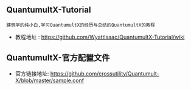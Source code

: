 ## QuantumultX-Tutorial

    建筑学的纯小白,学习QuantumultX的经历与总结的QuantumultX的教程

- 教程地址 : https://github.com/WyattIsaac/QuantumultX-Tutorial/wiki

## QuantumultX-官方配置文件
- 官方链接地址: https://github.com/crossutility/Quantumult-X/blob/master/sample.conf
